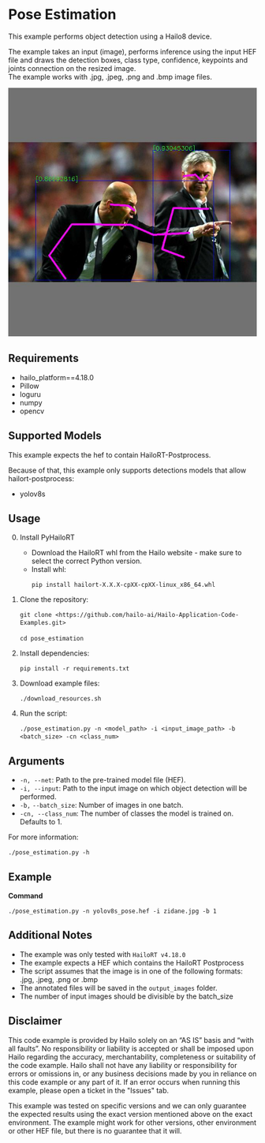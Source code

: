 Pose Estimation
================


This example performs object detection using a Hailo8 device.

The example takes an input (image), performs inference using the input HEF file and draws the detection boxes, class type, confidence, keypoints and joints connection on the resized image.  
The example works with .jpg, .jpeg, .png and .bmp image files.  

![output example](./output_image1.jpg)

Requirements
------------

- hailo_platform==4.18.0
- Pillow
- loguru
- numpy
- opencv

Supported Models
----------------

This example expects the hef to contain HailoRT-Postprocess. 

Because of that, this example only supports detections models that allow hailort-postprocess:
- yolov8s



Usage
-----

0. Install PyHailoRT
    - Download the HailoRT whl from the Hailo website - make sure to select the correct Python version. 
    - Install whl:
        ```shell script
        pip install hailort-X.X.X-cpXX-cpXX-linux_x86_64.whl
        ```

1. Clone the repository:
    ```shell script
    git clone <https://github.com/hailo-ai/Hailo-Application-Code-Examples.git>
        
    cd pose_estimation
    ```

2. Install dependencies:
    ```shell script
    pip install -r requirements.txt
    ```

3. Download example files:
    ```shell script
    ./download_resources.sh
    ```

4. Run the script:
    ```shell script
    ./pose_estimation.py -n <model_path> -i <input_image_path> -b <batch_size> -cn <class_num>
    ```

Arguments
---------

- ``-n, --net``: Path to the pre-trained model file (HEF).
- ``-i, --input``: Path to the input image on which object detection will be performed.
- ``-b,`` ``--batch_size``: Number of images in one batch.
- ``-cn, --class_num``: The number of classes the model is trained on. Defaults to 1.


For more information:
```shell script
./pose_estimation.py -h
```
Example 
-------
**Command**
```shell script
./pose_estimation.py -n yolov8s_pose.hef -i zidane.jpg -b 1
```

Additional Notes
----------------

- The example was only tested with ``HailoRT v4.18.0``
- The example expects a HEF which contains the HailoRT Postprocess
- The script assumes that the image is in one of the following formats: .jpg, .jpeg, .png or .bmp
- The annotated files will be saved in the `output_images` folder. 
- The number of input images should be divisible by the batch_size  

Disclaimer
----------
This code example is provided by Hailo solely on an “AS IS” basis and “with all faults”. No responsibility or liability is accepted or shall be imposed upon Hailo regarding the accuracy, merchantability, completeness or suitability of the code example. Hailo shall not have any liability or responsibility for errors or omissions in, or any business decisions made by you in reliance on this code example or any part of it. If an error occurs when running this example, please open a ticket in the "Issues" tab.

This example was tested on specific versions and we can only guarantee the expected results using the exact version mentioned above on the exact environment. The example might work for other versions, other environment or other HEF file, but there is no guarantee that it will.